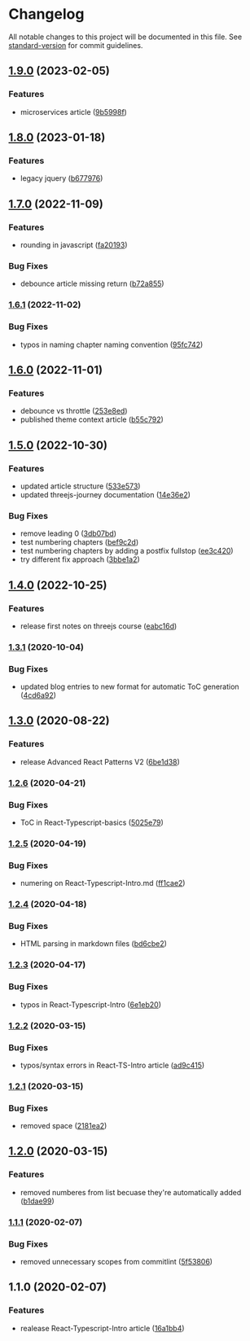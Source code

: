 # Changelog

All notable changes to this project will be documented in this file. See [standard-version](https://github.com/conventional-changelog/standard-version) for commit guidelines.

## [1.9.0](https://github.com/polaroidkidd/blog/compare/v1.8.0...v1.9.0) (2023-02-05)


### Features

* microservices article ([9b5998f](https://github.com/polaroidkidd/blog/commit/9b5998f11fed779e0a23f8e2ccd0c16f2f6ec966))

## [1.8.0](https://github.com/polaroidkidd/blog/compare/v1.7.0...v1.8.0) (2023-01-18)


### Features

* legacy jquery ([b677976](https://github.com/polaroidkidd/blog/commit/b677976705a1606a9c185e8b1e61d23ab6df234f))

## [1.7.0](https://github.com/polaroidkidd/blog/compare/v1.6.1...v1.7.0) (2022-11-09)


### Features

* rounding in javascript ([fa20193](https://github.com/polaroidkidd/blog/commit/fa2019370d92f2b8f3882326cd51cb45c50331af))


### Bug Fixes

* debounce article missing return ([b72a855](https://github.com/polaroidkidd/blog/commit/b72a8555e6d0aefd0b3ad57877b0ef248bbac711))

### [1.6.1](https://github.com/polaroidkidd/blog/compare/v1.6.0...v1.6.1) (2022-11-02)


### Bug Fixes

* typos in naming chapter naming convention ([95fc742](https://github.com/polaroidkidd/blog/commit/95fc7422945813326dac737673c834db0c8e7157))

## [1.6.0](https://github.com/polaroidkidd/blog/compare/v1.5.0...v1.6.0) (2022-11-01)


### Features

* debounce vs throttle ([253e8ed](https://github.com/polaroidkidd/blog/commit/253e8edc21215a0926d68fdc6866d6f33dcdd0b5))
* published theme context article ([b55c792](https://github.com/polaroidkidd/blog/commit/b55c79248ea51dbe2876f80f65611cd66c9b1003))

## [1.5.0](https://github.com/polaroidkidd/blog/compare/v1.4.0...v1.5.0) (2022-10-30)


### Features

* updated article structure ([533e573](https://github.com/polaroidkidd/blog/commit/533e573dd8c8c153d4e952d62bf9096bad6c4fca))
* updated threejs-journey documentation ([14e36e2](https://github.com/polaroidkidd/blog/commit/14e36e201f7d9f9166842ec05f45547b583c85a1))


### Bug Fixes

* remove leading 0 ([3db07bd](https://github.com/polaroidkidd/blog/commit/3db07bd71e521152f41928420a185d625514e01d))
* test numbering chapters ([bef9c2d](https://github.com/polaroidkidd/blog/commit/bef9c2d843bee904f3530e6244fafa160393b609))
* test numbering chapters by adding a postfix fullstop ([ee3c420](https://github.com/polaroidkidd/blog/commit/ee3c42015fa61b998ec7eda43db4f8895f0c8020))
* try different fix approach ([3bbe1a2](https://github.com/polaroidkidd/blog/commit/3bbe1a28d97be4face2727960b95a3d4e43e39ac))

## [1.4.0](https://github.com/polaroidkidd/blog/compare/v1.3.1...v1.4.0) (2022-10-25)


### Features

* release first notes on threejs course ([eabc16d](https://github.com/polaroidkidd/blog/commit/eabc16d878bcc190ecaea938c8df4877e4a4046c))

### [1.3.1](https://github.com/polaroidkidd/blog/compare/v1.3.0...v1.3.1) (2020-10-04)


### Bug Fixes

* updated blog entries to new format for automatic ToC generation ([4cd6a92](https://github.com/polaroidkidd/blog/commit/4cd6a9262221875a81272550049262466edc6a10))

## [1.3.0](https://github.com/polaroidkidd/blog/compare/v1.2.6...v1.3.0) (2020-08-22)


### Features

* release Advanced React Patterns V2 ([6be1d38](https://github.com/polaroidkidd/blog/commit/6be1d38a2847a46d681c48e5d01ed291c98af2b4))

### [1.2.6](https://github.com/polaroidkidd/blog/compare/v1.2.5...v1.2.6) (2020-04-21)


### Bug Fixes

* ToC in React-Typescript-basics ([5025e79](https://github.com/polaroidkidd/blog/commit/5025e79d6b6d5c9707fd686fdeed292c5fc94d93))

### [1.2.5](https://github.com/polaroidkidd/blog/compare/v1.2.4...v1.2.5) (2020-04-19)


### Bug Fixes

* numering on React-Typescript-Intro.md ([ff1cae2](https://github.com/polaroidkidd/blog/commit/ff1cae25b601d571be427ab508ab61a4d364fac7))

### [1.2.4](https://github.com/polaroidkidd/blog/compare/v1.2.3...v1.2.4) (2020-04-18)


### Bug Fixes

* HTML parsing in markdown files ([bd6cbe2](https://github.com/polaroidkidd/blog/commit/bd6cbe234f4588762237500dac3a70e1d94dfff8))

### [1.2.3](https://github.com/polaroidkidd/blog/compare/v1.2.2...v1.2.3) (2020-04-17)


### Bug Fixes

* typos in React-Typescript-Intro ([6e1eb20](https://github.com/polaroidkidd/blog/commit/6e1eb20553880cd60d4eb9d18239af1e8a42c779))

### [1.2.2](https://github.com/polaroidkidd/blog/compare/v1.2.1...v1.2.2) (2020-03-15)


### Bug Fixes

* typos/syntax errors in React-TS-Intro article ([ad9c415](https://github.com/polaroidkidd/blog/commit/ad9c415ab8593ccd366382037c3b3d85b673d45c))

### [1.2.1](https://github.com/polaroidkidd/blog/compare/v1.2.0...v1.2.1) (2020-03-15)


### Bug Fixes

* removed space ([2181ea2](https://github.com/polaroidkidd/blog/commit/2181ea2f4faec5910189fe4e5f0d121ae2425640))

## [1.2.0](https://github.com/polaroidkidd/blog/compare/v1.1.1...v1.2.0) (2020-03-15)


### Features

* removed numberes from list becuase they're automatically added ([b1dae99](https://github.com/polaroidkidd/blog/commit/b1dae994330b1014cffa97f3f7195d2991ba38ed))

### [1.1.1](https://github.com/polaroidkidd/blog/compare/v1.1.0...v1.1.1) (2020-02-07)


### Bug Fixes

* removed unnecessary scopes from commitlint ([5f53806](https://github.com/polaroidkidd/blog/commit/5f5380627a3d6cf97bf51ffe958d843506b2bf91))

## 1.1.0 (2020-02-07)


### Features

* realease React-Typescript-Intro article ([16a1bb4](https://github.com/polaroidkidd/blog/commit/16a1bb469a8139cb9383f5ae5280e42fe63807ba))
